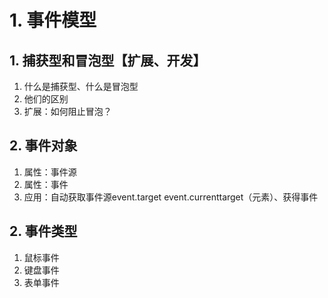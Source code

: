 # 1. 事件模型
## 1. 捕获型和冒泡型【扩展、开发】
1. 什么是捕获型、什么是冒泡型
2. 他们的区别
3. 扩展：如何阻止冒泡？
## 2. 事件对象
1. 属性：事件源
2. 属性：事件
3. 应用：自动获取事件源event.target  event.currenttarget（元素）、获得事件

## 2. 事件类型
1. 鼠标事件
2. 键盘事件
3. 表单事件